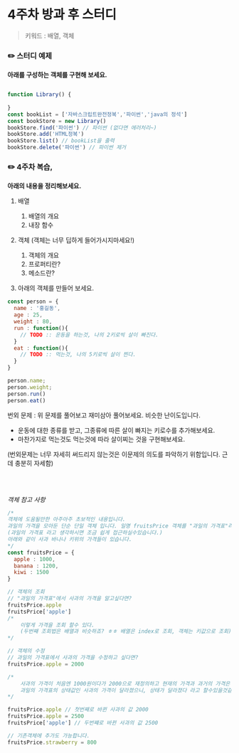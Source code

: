 # 4주차 방과 후 스터디

> 키워드 : 배열, 객체

### ✏️ 스터디 예제

**아래를 구성하는 객체를 구현해 보세요.**

```javascript

function Library() {
  
}
const bookList = ['자바스크립트완전정복','파이썬','java의 정석']
const bookStore = new Library()
bookStore.find('파이썬') // 파이썬 (없다면 에러처리~)
bookStore.add('HTML정복') 
bookStore.list() // bookList을 출력
bookStore.delete('파이썬') // 파이썬 제거
```



### ✏️ 4주차 복습,

**아래의 내용을 정리해보세요.** 

1. 배열
   1. 배열의 개요
   2. 내장 함수
2. 객체 (객체는 너무 딥하게 들어가시지마세요!)
   1. 객체의 개요
   2. 프로퍼티란?
   3. 메소드란?

3. 아래의 객체를 만들어 보세요.

```javascript
const person = {
  name : '홍길동',
  age : 25,
  weight : 80,
  run : function(){
    // TODO :: 운동을 하는것, 나의 2키로씩 살이 빠진다.
  }
  eat : function(){
    // TODO :: 먹는것, 나의 5키로씩 살이 찐다.
  }
}

person.name;
person.weight;
person.run()
person.eat()

```

번외 문제 : 위 문제를 풀어보고 재미삼아 풀어보세요. 비슷한 난이도입니다.

- 운동에 대한 종류를 받고, 그종류에 따른 살이 빠지는 키로수를 추가해보세요.
- 마찬가지로 먹는것도 먹는것에 따라 살이찌는 것을 구현해보세요.

(번외문제는 너무 자세히 써드리지 않는것은 이문제의 의도를 파악하기 위함입니다. 근데 충분히 자세함)





<br>

<br>

*객체 참고 사항*

```javascript
/*
객체에 도움될만한 아주아주 초보적인 내용입니다.
과일의 가격을 모아둔 단순 단일 객체 입니다. 일명 fruitsPrice 객체를 "과일의 가격표"라고 정의하겠습니다.
(과일의 가격표 라고 생각하시면 조금 쉽게 접근하실수있습니다.)
아래와 같이 사과 바나나 키위의 가격들이 있습니다. 
*/
const fruitsPrice = {
  apple : 1000,
  banana : 1200,
  kiwi : 1500
}

// 객체의 조회
// "과일의 가격표"에서 사과의 가격을 알고싶다면? 
fruitsPrice.apple 
fruitsPrice['apple']
/*
	이렇게 가격을 조회 할수 있다.
	(두번째 조회법은 배열과 비슷하죠? ㅎㅎ 배열은 index로 조회, 객체는 키값으로 조회)
*/

// 객체의 수정 
// 과일의 가격표에서 사과의 가격을 수정하고 싶다면?
fruitsPrice.apple = 2000

/*
	사과의 가격이 처음엔 1000원이다가 2000으로 재정의하고 현재의 가격과 과거의 가격은 달라졌어요.
	과일의 가격표의 상태값인 사과의 가격이 달라졌으니, 상태가 달라졌다 라고 할수있을것같습니다.
*/

fruitsPrice.apple // 첫번째로 바뀐 사과의 값 2000
fruitsPrice.apple = 2500
fruitsPrice['apple'] // 두번쨰로 바뀐 사과의 값 2500

// 기존객체에 추가도 가능합니다.
fruitsPrice.strawberry = 800
```

